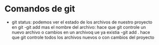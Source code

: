 # Comandos de git
- git status: podemos ver el estado de los archivos de nuestro proyecto en git
-git add mas el nombre del archivo: hace que git controle un nuevo archivo o cambios en un archivoq ue ya existia
-git add . hace que git controle todos los archivos nuevos o con cambios del proyecto